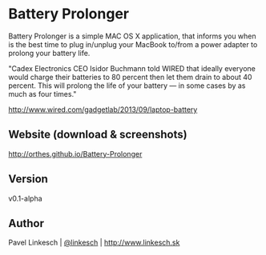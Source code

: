 Battery Prolonger
=================

Battery Prolonger is a simple MAC OS X application, that informs you when is the best time to plug in/unplug your MacBook to/from a power adapter to prolong your battery life.

"Cadex Electronics CEO Isidor Buchmann told WIRED that ideally everyone would charge their batteries to 80 percent then let them drain to about 40 percent. This will prolong the life of your battery — in some cases by as much as four times."

http://www.wired.com/gadgetlab/2013/09/laptop-battery


Website (download & screenshots)
--------------------------------

http://orthes.github.io/Battery-Prolonger


Version
-------

v0.1-alpha


Author
------

Pavel Linkesch | [@linkesch](http://twitter.com/linkesch) | http://www.linkesch.sk